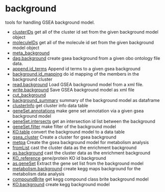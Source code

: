 ﻿# background

tools for handling GSEA background model.

+ [clusterIDs](background/clusterIDs.1) get all of the cluster id set from the given background model object
+ [moleculeIDs](background/moleculeIDs.1) get all of the molecule id set from the given background model object
+ [meta_background](background/meta_background.1) 
+ [dag.background](background/dag.background.1) create gsea background from a given obo ontology file data.
+ [append.id_terms](background/append.id_terms.1) Append id terms to a given gsea background
+ [background.id_mapping](background/background.id_mapping.1) do id mapping of the members in the background cluster
+ [read.background](background/read.background.1) Load GSEA background model from a xml file.
+ [write.background](background/write.background.1) Save GSEA background model as xml file
+ [cut_background](background/cut_background.1) 
+ [background_summary](background/background_summary.1) summary of the background model as dataframe
+ [clusterInfo](background/clusterInfo.1) get cluster info data table
+ [geneSet.annotations](background/geneSet.annotations.1) make gene set annotation via a given gsea background model
+ [geneSet.intersects](background/geneSet.intersects.1) get an intersection id list between the background
+ [geneSet.filter](background/geneSet.filter.1) make filter of the background model
+ [KO.table](background/KO.table.1) convert the background model to a data table
+ [gsea_cluster](background/gsea_cluster.1) Create a cluster for gsea background
+ [metpa](background/metpa.1) Create the gsea background model for metabolism analysis
+ [fromList](background/fromList.1) cast the cluster data as the enrichment background
+ [as.background](background/as.background.1) cast the cluster data as the enrichment background
+ [KO_reference](background/KO_reference.1) gene/protein KO id background
+ [as.geneSet](background/as.geneSet.1) Extract the gene set list from the background model
+ [metabolism.background](background/metabolism.background.1) create kegg maps background for the metabolism data analysis
+ [compoundBrite](background/compoundBrite.1) get kegg compound class brite background model
+ [KO.background](background/KO.background.1) create kegg background model
